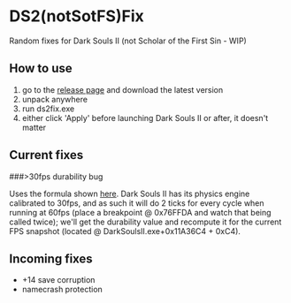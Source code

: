 # DS2(notSotFS)Fix

Random fixes for Dark Souls II (not Scholar of the First Sin - WIP)

## How to use

1. go to the [release page](https://github.com/eur0pa/DS2Fix/releases) and download the latest version
2. unpack anywhere
3. run ds2fix.exe
4. either click 'Apply' before launching Dark Souls II or after, it doesn't matter

## Current fixes

###>30fps durability bug

Uses the formula shown [here](http://www.reddit.com/r/DarkSouls2/comments/2v87oz/durability_bug_not_solved_in_ps4xbox_one_version/cofw417). Dark Souls II has its physics engine calibrated to 30fps, and as such it will do 2 ticks for every cycle when running at 60fps (place a breakpoint @ 0x76FFDA and watch that being called twice); we'll get the durability value and recompute it for the current FPS snapshot (located @ DarkSoulsII.exe+0x11A36C4 + 0xC4).

## Incoming fixes

* +14 save corruption
* namecrash protection
